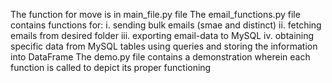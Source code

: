The function for move is in main_file.py file
The email_functions.py file contains functions for: 
i. sending bulk emails (smae and distinct)
ii. fetching emails from desired folder
iii. exporting email-data to MySQL
iv. obtaining specific data from MySQL tables using queries and storing the information into DataFrame
The demo.py file contains a demonstration wherein each function is called to depict its proper functioning

